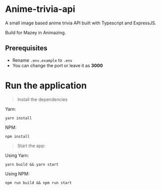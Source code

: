 # Anime-trivia-api
A small image based anime trivia API built with Typescript and ExpressJS.

Build for Mazey in Animazing.

## Prerequisites
+ Rename `.env.example` to `.env`
+ You can change the port or leave it as **3000**
# Run the application
> Install the dependencies

Yarn:
```
yarn install
```
NPM:
```
npm install
```

> Start the app:

Using Yarn:
```
yarn build && yarn start
```
Using NPM:
```
npm run build && npm run start
```
